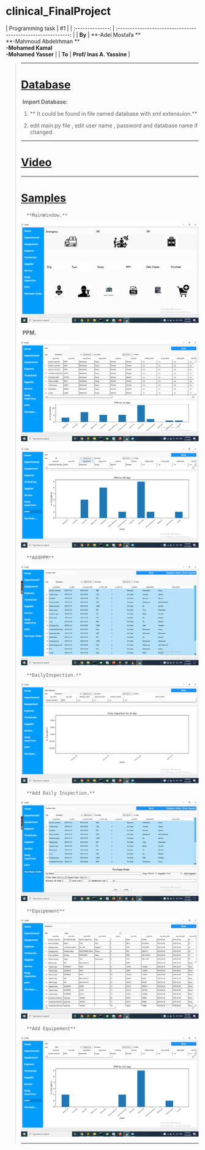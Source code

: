 # clinical_FinalProject

﻿| Programming task |                              #1                              |
| :--------------: | :----------------------------------------------------------: |
|      **By**      | **-Adel Mostafa ** <br /> **-Mahmoud Abdelrhman ** <br /> **-Mohamed Kamal** <br /> **-Mohamed Yasser** |
|      **To**      |                  **Prof/ Inas A. Yassine**                   |

> ------
>
> # [Database]()
>
> ​		**Import Database:**
>
> 1. ** It could be found in file named database with xml extensuion.**
>
> 2. edit main.py file , edit user name , password and database name if changed
>
> 
>
> ------
>
> # [Video]()
>
>
>
> ------
>
> # [Samples]()
>
> 		**MainWindow.** 
>
> ![](/imgs/img11.png)
>
> ​		**PPM.**
>
> ![](/imgs/img7.png)
>
> ![](/imgs/img8.png)
>
> 		**AddPPM**
>
> ![](/imgs/img13.png)
>
> 		**DailyInspection.**
>
> ![](/imgs/img6.png)
>
> 		**Add Daily Inspection.**
>
> ![](/imgs/img14.png)
>
> 		**Equipement**
>
> ![](/imgs/img2.png)
>
> 		**Add Equipement**
>
> ![](/imgs/img9.png)
>
> ------
>
